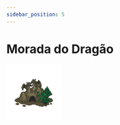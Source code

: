 ```yaml
---
sidebar_position: 5
---
```


# Morada do Dragão
![Morada do Dragão](https://raw.githubusercontent.com/Orna-Brasil/Assets/main/Edificios/Dragon_Roost.webp)
